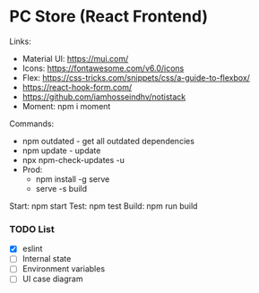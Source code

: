 # PC Store (React Frontend)

Links:
- Material UI: https://mui.com/
- Icons: https://fontawesome.com/v6.0/icons
- Flex: https://css-tricks.com/snippets/css/a-guide-to-flexbox/
- https://react-hook-form.com/
- https://github.com/iamhosseindhv/notistack
- Moment: npm i moment

Commands:
- npm outdated - get all outdated dependencies
- npm update - update
- npx npm-check-updates -u
- Prod:
  - npm install -g serve
  - serve -s build

Start: npm start
Test: npm test
Build: npm run build

### TODO List
- [x] eslint
- [ ] Internal state
- [ ] Environment variables
- [ ] UI case diagram